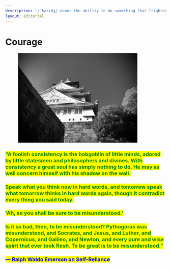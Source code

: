 ```yaml
---
description: '/ˈkʌrɪdʒ/ noun: the ability to do something that frightens one; bravery.'
layout: editorial
---
```


# Courage

<figure><img src="../../../.gitbook/assets/pexels-bt3gl-28819157.jpg" alt="" width="375"><figcaption></figcaption></figure>

### <mark style="color:green;">“A foolish consistency is the hobgoblin of little minds, adored by little statesmen and philosophers and divines. With consistency a great soul has simply nothing to do. He may as well concern himself with his shadow on the wall.</mark>&#x20;

### <mark style="color:green;">Speak what you think now in hard words, and tomorrow speak what tomorrow thinks in hard words again, though it contradict every thing you said today.</mark>&#x20;

### <mark style="color:green;">'Ah, so you shall be sure to be misunderstood.'</mark>

### <mark style="color:green;">Is it so bad, then, to be misunderstood? Pythagoras was misunderstood, and Socrates, and Jesus, and Luther, and Copernicus, and Galileo, and Newton, and every pure and wise spirit that ever took flesh. To be great is to be misunderstood.”</mark>

### <mark style="color:blue;">― Ralph Waldo Emerson on Self-Reliance</mark>
